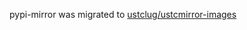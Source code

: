 pypi-mirror was migrated to [ustclug/ustcmirror-images](https://github.com/ustclug/ustcmirror-images)
